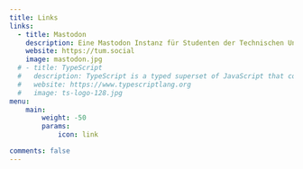 ```yaml
---
title: Links
links:
  - title: Mastodon
    description: Eine Mastodon Instanz für Studenten der Technischen Universität München TUM
    website: https://tum.social
    image: mastodon.jpg
  # - title: TypeScript
  #   description: TypeScript is a typed superset of JavaScript that compiles to plain JavaScript.
  #   website: https://www.typescriptlang.org
  #   image: ts-logo-128.jpg
menu:
    main: 
        weight: -50
        params:
            icon: link

comments: false
---
```


<!-- To use this feature, add `links` section to frontmatter.

This page's frontmatter:

```yaml
links:
  - title: Mastodon
    description: Eine Mastodon Instanz für Studenten der Technischen Universität München TUM
    website: https://tum.social
    image: mastodon.jpg
  # - title: TypeScript
  #   description: TypeScript is a typed superset of JavaScript that compiles to plain JavaScript.
  #   website: https://www.typescriptlang.org
  #   image: ts-logo-128.jpg
```

`image` field accepts both local and external images. -->